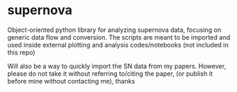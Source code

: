 # supernova

Object-oriented python library for analyzing supernova data, focusing on generic data flow and conversion. 
The scripts are meant to be imported and used inside external plotting and analysis codes/notebooks (not included in this repo)

Will also be a way to quickly import the SN data from my papers. However, please do not take it without
referring to/citing the paper, (or publish it before mine without contacting me), thanks
